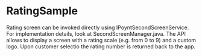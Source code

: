 # RatingSample

Rating screen can be invoked directly using IPoyntSecondScreenService. For implementation details, look at SecondScreenManager.java.
The API allows to display a screen with a rating scale (e.g. from 0 to 9) and a custom logo. Upon customer selectio the rating number is returned back to the app.
